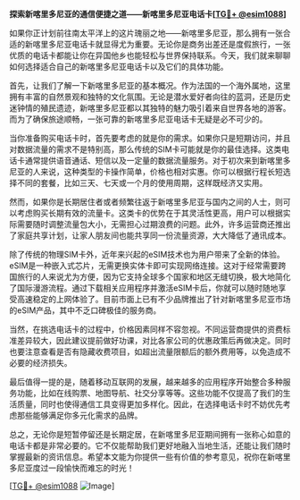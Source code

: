 **探索新喀里多尼亚的通信便捷之道——新喀里多尼亚电话卡[[TG💪+ @esim1088](https://t.me/s/esim1088)]**

如果你正计划前往南太平洋上的这片瑰丽之地——新喀里多尼亚，那么拥有一张合适的新喀里多尼亚电话卡就显得尤为重要。无论你是商务出差还是度假旅行，一张优质的电话卡都能让你在异国他乡也能轻松与世界保持联系。今天，我们就来聊聊如何选择适合自己的新喀里多尼亚电话卡以及它们的具体功能。

首先，让我们了解一下新喀里多尼亚的基本概况。作为法国的一个海外属地，这里拥有丰富的自然景观和独特的文化氛围。无论是潜水爱好者向往的蓝洞，还是历史迷钟情的殖民遗迹，新喀里多尼亚都以其独特的魅力吸引着来自世界各地的游客。而为了确保旅途顺畅，一张可靠的新喀里多尼亚电话卡无疑是必不可少的。

当你准备购买电话卡时，首先要考虑的就是你的需求。如果你只是短期访问，并且对数据流量的需求不是特别高，那么传统的SIM卡可能就是你的最佳选择。这类电话卡通常提供语音通话、短信以及一定量的数据流量服务。对于初次来到新喀里多尼亚的人来说，这种类型的卡操作简单，价格也相对实惠。你可以根据行程长短选择不同的套餐，比如三天、七天或一个月的使用周期，这样既经济又实用。

然而，如果你是长期居住者或者频繁往返于新喀里多尼亚与国内之间的人士，则可以考虑购买长期有效的流量卡。这类卡的优势在于其灵活性更高，用户可以根据实际需要随时调整流量包大小，无需担心过期浪费的问题。此外，许多运营商还推出了家庭共享计划，让家人朋友间也能共享同一份流量资源，大大降低了通讯成本。

除了传统的物理SIM卡外，近年来兴起的eSIM技术也为用户带来了全新的体验。eSIM是一种嵌入式芯片，无需更换实体卡即可实现网络连接。这对于经常需要跨国旅行的人来说尤为方便，因为它支持全球多个国家和地区无缝切换，极大地简化了国际漫游流程。通过下载相关应用程序并激活eSIM卡后，你就可以随时随地享受高速稳定的上网体验了。目前市面上已有不少品牌推出了针对新喀里多尼亚市场的eSIM产品，其中不乏口碑极佳的服务商。

当然，在挑选电话卡的过程中，价格因素同样不容忽视。不同运营商提供的资费标准差异较大，因此建议提前做好功课，对比各家公司的优惠政策后再做决定。同时也要注意查看是否有隐藏收费项目，如超出流量限额后的额外费用等，以免造成不必要的经济损失。

最后值得一提的是，随着移动互联网的发展，越来越多的应用程序开始整合多种服务功能，比如在线购票、地图导航、社交分享等等。这些功能不仅提高了我们的生活质量，同时也使得通信工具变得更加多样化。因此，在选择电话卡时不妨优先考虑那些能够满足你多元化需求的品牌。

总之，无论你是短暂停留还是长期定居，在新喀里多尼亚期间拥有一张称心如意的电话卡都是非常必要的。它不仅能帮助我们更好地融入当地生活，还能让我们随时掌握最新的资讯信息。希望本文能为你提供一些有价值的参考意见，祝你在新喀里多尼亚度过一段愉快而难忘的时光！

[[TG💪+ @esim1088](https://t.me/s/esim1088) ![Image](https://i.postimg.cc/4NQfJmqS/Snipaste-2025-05-13-00-14-12.png)]